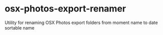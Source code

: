 # osx-photos-export-renamer
Utility for renaming OSX Photos export folders from moment name to date sortable name
